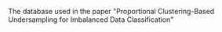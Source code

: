 The database used in the paper "Proportional Clustering-Based Undersampling for Imbalanced Data Classification"
